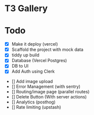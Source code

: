# T3 Gallery

# Todo

- [x] Make it deploy (vercel)
- [x] Scaffold the project with mock data
- [x] tiddy up build
- [x] Database (Vercel Postgres)
- [x] DB to UI
- [x] Add Auth using Clerk
- [] Add image upload
- [] Error Management (with sentry)
- [] Routing/image page (parallel routes)
- [] Delete Button (With server actions)
- [] Analytics (posthog)
- [] Rate limiting (upstash)

